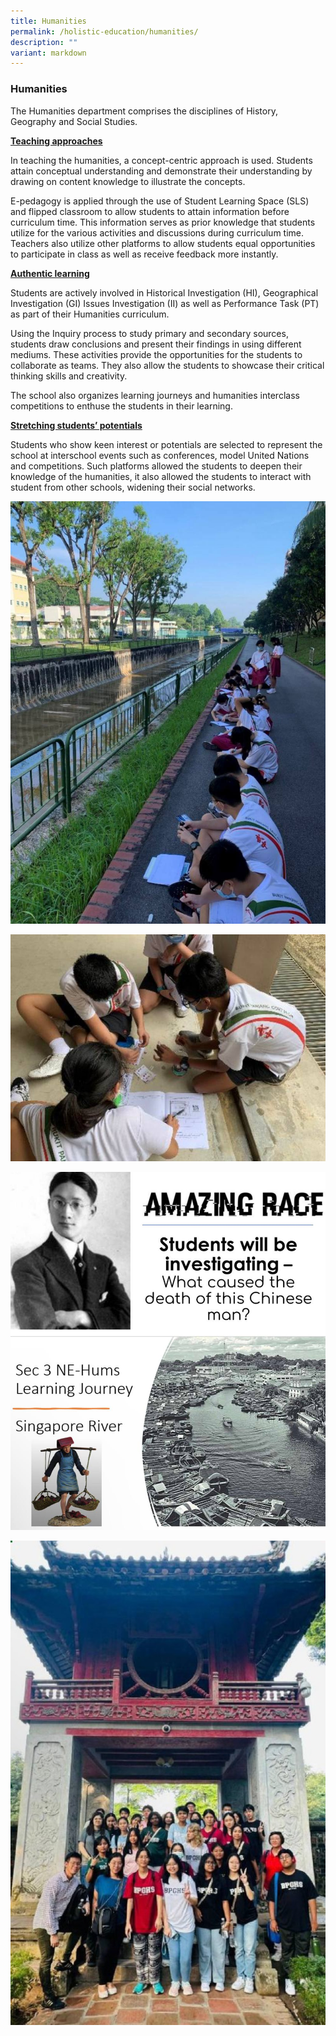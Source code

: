 ```yaml
---
title: Humanities
permalink: /holistic-education/humanities/
description: ""
variant: markdown
---
```

### Humanities

The Humanities department comprises the disciplines of History, Geography and Social Studies.  
  
 <strong><u>Teaching approaches </u></strong>
  
In teaching the humanities, a concept-centric approach is used. Students attain conceptual understanding and demonstrate their understanding by drawing on content knowledge to illustrate the concepts.  
  
E-pedagogy is applied through the use of Student Learning Space (SLS) and flipped classroom to allow students to attain information before curriculum time. This information serves as prior knowledge that students utilize for the various activities and discussions during curriculum time. Teachers also utilize other platforms to allow students equal opportunities to participate in class as well as receive feedback more instantly.  
  
 <strong><u>Authentic learning </u></strong>

Students are actively involved in Historical Investigation (HI), Geographical Investigation (GI) Issues Investigation (II) as well as Performance Task (PT) as part of their Humanities curriculum.  
  
Using the Inquiry process to study primary and secondary sources, students draw conclusions and present their findings in using different mediums. These activities provide the opportunities for the students to collaborate as teams. They also allow the students to showcase their critical thinking skills and creativity.  
  

The school also organizes learning journeys and humanities interclass competitions to enthuse the students in their learning.

 <strong><u>Stretching students’ potentials </u></strong>

Students who show keen interest or potentials are selected to represent the school at interschool events such as conferences, model United Nations and competitions. Such platforms allowed the students to deepen their knowledge of the humanities, it also allowed the students to interact with student from other schools, widening their social networks.

![](/images/photo_6055183742059790069_y.jpg)

![](/images/photo_6055183742059790068_x.jpg)

![](/images/photo_6055183742059790067_y.jpg)

![](/images/photo_6055183742059790066_x.jpg)
